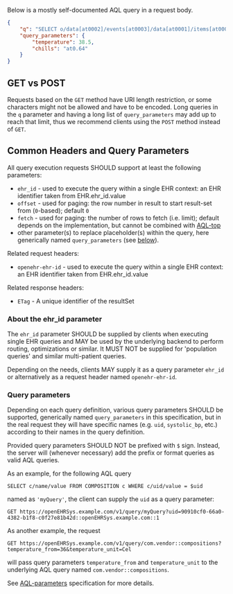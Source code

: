 [comment]: # (title: Request details)

Below is a mostly self-documented AQL query in a request body.

```json
{
    "q": "SELECT o/data[at0002]/events[at0003]/data[at0001]/items[at0004]/value/magnitude AS temperature, o/data[at0002]/events[at0003]/data[at0001]/items[at0004]/value/units AS unit FROM EHR[ehr_id/value='554f896d-faca-4513-bddf-664541146308d'] CONTAINS Observation o[openEHR-EHR-OBSERVATION.body_temperature-zn.v1] WHERE o/data[at0002]/events[at0003]/data[at0001]/items[at0004]/value/magnitude > $temperature AND o/data[at0002]/events[at0003]/data[at0001]/items[at0.63 and name/value='Symptoms']/value/defining_code/code_string=$chills ORDER BY temperature DESC FETCH 3",
    "query_parameters": {
        "temperature": 38.5,
        "chills": "at0.64"
    }
}
```

## GET vs POST

Requests based on the `GET` method have URI length restriction, or some characters might not be allowed and have to be encoded.
Long queries in the `q` parameter and having a long list of `query_parameters` may add up to reach that limit, thus we recommend clients using the `POST` method instead of `GET`.

## Common Headers and Query Parameters 

All query execution requests SHOULD support at least the following parameters:
- `ehr_id` - used to execute the query within a single EHR context: an EHR identifier taken from EHR.ehr_id.value
- `offset` - used for paging: the row number in result to start result-set from (`0`-based); default `0`
- `fetch` - used for paging: the number of rows to fetch (i.e. limit); default depends on the implementation, but cannot be combined with [AQL-top](https://specifications.openehr.org/releases/QUERY/latest/AQL.html#_top)
- other parameter(s) to replace placeholder(s) within the query, here generically named `query_parameters` (see [below](#tag/Request/Common-Headers-and-Query-Parameters/Query-parameters)).

Related request headers:
- `openehr-ehr-id` - used to execute the query within a single EHR context: an EHR identifier taken from EHR.ehr_id.value

Related response headers:
- `ETag` - A unique identifier of the resultSet


### About the ehr_id parameter

The `ehr_id` parameter SHOULD be supplied by clients when executing single EHR queries and MAY be used by the underlying backend to perform routing, optimizations or similar. It MUST NOT be supplied for 'population queries' and similar multi-patient queries.

Depending on the needs, clients MAY supply it as a query parameter `ehr_id` or alternatively as a request header named `openehr-ehr-id`.


### Query parameters

Depending on each query definition, various query parameters SHOULD be supported, generically named `query_parameters`
in this specification, but in the real request they will have specific names (e.g. `uid`, `systolic_bp`, etc.)
according to their names in the query definition.

Provided query parameters SHOULD NOT be prefixed with `$` sign. Instead, the server will (whenever necessary)
add the prefix or format queries as valid AQL queries.

As an example, for the following AQL query
```
SELECT c/name/value FROM COMPOSITION c WHERE c/uid/value = $uid
```
named as `'myQuery'`, the client can supply the `uid` as a query parameter:
```
GET https://openEHRSys.example.com/v1/query/myQuery?uid=90910cf0-66a0-4382-b1f8-c0f27e81b42d::openEHRSys.example.com::1
```

As another example, the request
```
GET https://openEHRSys.example.com/v1/query/com.vendor::compositions?temperature_from=36&temperature_unit=Cel
```
will pass query parameters `temperature_from` and `temperature_unit` to the underlying AQL query named `com.vendor::compositions`.

See [AQL-parameters](https://specifications.openehr.org/releases/QUERY/latest/AQL.html#_parameters) specification for more details.

